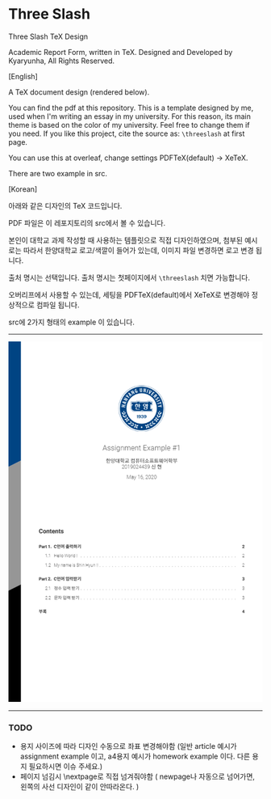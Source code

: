 # Three Slash 

Three Slash TeX Design 

Academic Report Form, written in TeX.
Designed and Developed by Kyaryunha, All Rights Reserved.


[English]

A TeX document design (rendered below). 

You can find the pdf at this repository.
This is a template designed by me, used when I'm writing an essay in my university.
For this reason, its main theme is based on the color of my university. Feel free to change them if you need.
If you like this project, cite the source as: `\threeslash` at first page.

You can use this at overleaf, change settings PDFTeX(default) -> XeTeX. 

There are two example in src. 

[Korean]

아래와 같은 디자인의 TeX 코드입니다.

PDF 파일은 이 레포지토리의 src에서 볼 수 있습니다.

본인이 대학교 과제 작성할 때 사용하는 템플릿으로 직접 디자인하였으며, 첨부된 예시로는 따라서 한양대학교 로고/색깔이 들어가 있는데, 이미지 파일 변경하면 로고 변경 됩니다.

출처 명시는 선택입니다. 출처 명시는 첫페이지에서 `\threeslash` 치면 가능합니다.

오버리프에서 사용할 수 있는데, 세팅을 PDFTeX(default)에서 XeTeX로 변경해야 정상적으로 컴파일 됩니다. 

src에 2가지 형태의 example 이 있습니다. 


------

![0](./img-for-readme/0.png)

------

### TODO

- 용지 사이즈에 따라 디자인 수동으로 좌표 변경해야함 (일반 article 예시가 assignment example 이고, a4용지 예시가 homework example 이다. 다른 용지 필요하시면 이슈 주세요.)
- 페이지 넘김시 \nextpage로 직접 넘겨줘야함 ( newpage나 자동으로 넘어가면, 왼쪽의 사선 디자인이 같이 안따라온다. ) 
